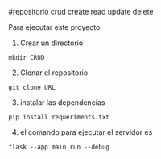 #repositorio crud 
create
read
update
delete

Para ejecutar este proyecto

1. Crear un directorio
```
mkdir CRUD
```
2. Clonar el repositorio
```
git clone URL
```
3. instalar las dependencias
```
pip install requeriments.txt
```
4. el comando para ejecutar el servidor es
```
flask --app main run --debug
```